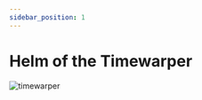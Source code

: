 ```yaml
---
sidebar_position: 1
---
```


# Helm of the Timewarper

![timewarper](https://vwiki.valorserver.com/api/item/picture/helm%20of%20the%20timewarper)
